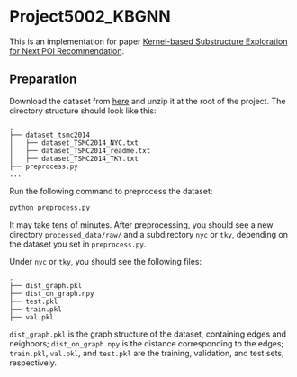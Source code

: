 # Project5002_KBGNN

This is an implementation for paper [Kernel-based Substructure Exploration for Next POI Recommendation](https://arxiv.org/abs/2210.03969).

## Preparation

Download the dataset from [here](https://sites.google.com/site/yangdingqi/home/foursquare-dataset) and unzip it at the root of the project. The directory structure should look like this:

```
.
├── dataset_tsmc2014
│   ├── dataset_TSMC2014_NYC.txt
│   ├── dataset_TSMC2014_readme.txt
│   ├── dataset_TSMC2014_TKY.txt
├── preprocess.py
...
```

Run the following command to preprocess the dataset:

```bash
python preprocess.py
```

It may take tens of minutes. After preprocessing, you should see a new directory `processed_data/raw/` and a subdirectory `nyc` or `tky`, depending on the dataset you set in `preprocess.py`.

Under `nyc` or `tky`, you should see the following files:

```
.
├── dist_graph.pkl
├── dist_on_graph.npy
├── test.pkl
├── train.pkl
├── val.pkl
```

`dist_graph.pkl` is the graph structure of the dataset, containing edges and neighbors; `dist_on_graph.npy` is the distance corresponding to the edges; `train.pkl`, `val.pkl`, and `test.pkl` are the training, validation, and test sets, respectively.
